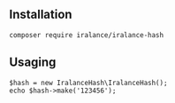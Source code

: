 ## Installation
```
composer require iralance/iralance-hash
```
## Usaging
```
$hash = new IralanceHash\IralanceHash();
echo $hash->make('123456');
```
